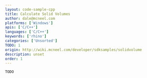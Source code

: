 ```yaml
---
layout: code-sample-cpp
title: Calculate Solid Volumes
author: dale@mcneel.com
platforms: ['Windows']
apis: ['C/C++']
languages: ['C/C++']
keywords: ['rhino']
categories: ['Unsorted']
TODO: 1
origin: http://wiki.mcneel.com/developer/sdksamples/solidvolume
description: unset
order: 1
---
```


```cpp
TODO
```
